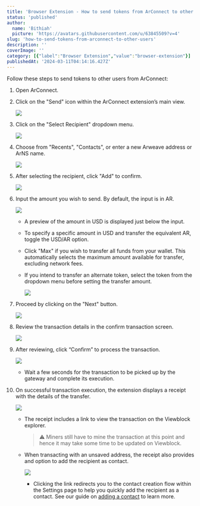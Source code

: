 ```yaml
---
title: 'Browser Extension - How to send tokens from ArConnect to other users?'
status: 'published'
author:
  name: 'Bithiah'
  picture: 'https://avatars.githubusercontent.com/u/63845509?v=4'
slug: 'how-to-send-tokens-from-arconnect-to-other-users'
description: ''
coverImage: ''
category: [{"label":"Browser Extension","value":"browser-extension"}]
publishedAt: '2024-03-11T04:14:16.427Z'
---
```


Follow these steps to send tokens to other users from ArConnect:

1. Open ArConnect.

2. Click on the "Send" icon within the ArConnect extension’s main view.

    ![](/images/screen-shot-2024-03-27-at-11.18.59-pm-Q1Nz.png)

3. Click on the "Select Recipient" dropdown menu.

    ![](/images/screen-shot-2024-03-27-at-11.19.23-pm-g0MT.png)

4. Choose from "Recents", "Contacts", or enter a new Arweave address or ArNS name.

    ![](/images/screen-shot-2024-03-27-at-11.19.50-pm-Q0Mz.png)

5. After selecting the recipient, click "Add" to confirm.

    ![](/images/screen-shot-2024-03-27-at-11.20.15-pm-cwMD.png)

6. Input the amount you wish to send. By default, the input is in AR.

    ![](/images/screen-shot-2024-03-27-at-11.20.37-pm-Q2OD.png)

    - A preview of the amount in USD is displayed just below the input.

    - To specify a specific amount in USD and transfer the equivalent AR, toggle the USD/AR option.

    - Click "Max" if you wish to transfer all funds from your wallet. This automatically selects the maximum amount available for transfer, excluding network fees.

    - If you intend to transfer an alternate token, select the token from the dropdown menu before setting the transfer amount.

        ![](/images/screen-shot-2024-03-27-at-11.21.01-pm-c4Nz.png)

    <!-- -->

    <!-- -->

7. Proceed by clicking on the "Next" button.

    ![](/images/screen-shot-2024-03-27-at-11.21.40-pm-Q0ND.png)

8. Review the transaction details in the confirm transaction screen.

    ![](/images/screen-shot-2024-03-27-at-11.22.14-pm-UxND.png)

9. After reviewing, click “Confirm” to process the transaction.

    ![](/images/screen-shot-2024-03-27-at-11.22.45-pm-M3Mj.png)

    - Wait a few seconds for the transaction to be picked up by the gateway and complete its execution.

    <!-- -->

    <!-- -->

10. On successful transaction execution, the extension displays a receipt with the details of the transfer.

    ![](/images/screen-shot-2024-03-27-at-11.23.06-pm-I2Mj.png)

    - The receipt includes a link to view the transaction on the Viewblock explorer.

        > ⚠️ Miners still have to mine the transaction at this point and hence it may take some time to be updated on Viewblock.

    - When transacting with an unsaved address, the receipt also provides and option to add the recipient as contact.

        ![](/images/screen-shot-2024-03-27-at-11.23.32-pm-YxOD.png)

        - Clicking the link redirects you to the contact creation flow within the Settings page to help you quickly add the recipient as a contact. See our guide on [adding a contact](https://www.notion.so/755217db1fa248bcae1831c7b01cba93?pvs=21) to learn more.

        <!-- -->

        <!-- -->

    <!-- -->

    <!-- -->

